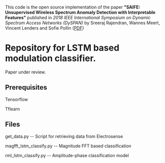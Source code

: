 This code is the open source implementation of the paper **"SAIFE: Unsupervised Wireless Spectrum Anomaly Detection with Interpretable Features"** published in *2018 IEEE International Symposium on Dynamic Spectrum Access Networks (DySPAN)* by Sreeraj Rajendran, Wannes Meert, Vincent Lenders and Sofie Pollin ([PDF](https://ieeexplore.ieee.org/stamp/stamp.jsp?tp=&arnumber=8610471))

# Repository for LSTM based modulation classifier.
Paper under review.

## Prerequisites
Tensorflow

Tflearn


## Files

get_data.py             -- Script for retrieving data from Electrosense

magfft_lstm_classify.py -- Magnitude FFT based classification

rml_lstm_classify.py    -- Amplitude-phase classification model
